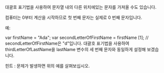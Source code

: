 
대괄호 표기법을 사용하여 문자열 내의 다른 위치에있는 문자를 가져올 수도 있습니다.

컴퓨터는 0부터 계산을 시작하므로 첫 번째 문자는 실제로 0 번째 문자입니다.

예:

var firstName = "Ada";
var secondLetterOfFirstName = firstName [1]; // secondLetterOfFirstName은 "d"입니다.
대괄호 표기법을 사용하여 thirdLetterOfLastName을 lastName 변수의 세 번째 문자와 동일하게 설정해 보겠습니다.

힌트 : 문제가 발생하면 위의 예를 살펴보십시오.
